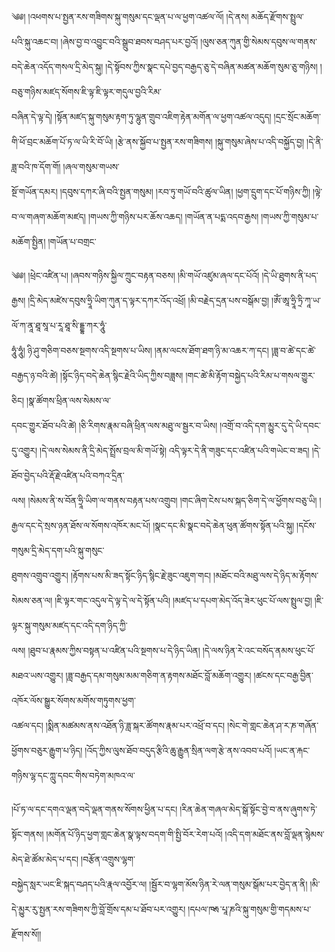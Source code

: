 ﻿  
༄༅། །འཕགས་པ་སྤྱན་རས་གཟིགས་སྐུ་གསུམ་དང་ལྡན་པ་ལ་ཕྱག་འཚལ་ལོ། །དེ་ནས། མཆོད་རྫོགས་སྤྲུལ་  
པའི་སྐུ་འཆང་བ། །ཞེས་བྱ་བ་འབྱུང་བའི་སྒྲུབ་ཐབས་བཤད་པར་བྱའོ། །ལུས་ཅན་ཀུན་གྱི་སེམས་དབུས་ལ་གནས་བདེ་ཆེན་འདོད་གསལ་དྲི་མེད་སྐུ། །དེ་སྟོབས་ཀྱིས་སྣང་དཔེ་བྱད་བརྒྱད་ཅུ་དེ་བཞིན་མཚན་མཆོག་སུམ་ཅུ་གཉིས། །བཅུ་གཉིས་མཛད་སོགས་ཇི་ལྟ་ཇི་ལྟར་གདུལ་བྱའི་རིམ་  
བཞིན་དེ་ལྟ་དེ། །སྟོན་མཛད་སྐུ་གསུམ་རྟག་ཏུ་ལྷུན་གྲུབ་འཇིག་རྟེན་མགོན་ལ་ཕྱག་འཚལ་འདུད། །དྲང་སྲོང་མཆོག་གི་ཕོ་བྲང་མཆོག་པོ་ཏ་ལ་ཡི་རི་བོ་ཡི། །རྩེ་ནས་སྐྱོབ་པ་སྤྱན་རས་གཟིགས། །སྐུ་གསུམ་ཞེས་པ་འདི་བསྐྱོད་བྱ། །དེ་ནི་ཟླ་བའི་ཁ་དོག་གོ། །ཞལ་གསུམ་གཡས་  
སྔོ་གཡོན་དམར། །དབུས་དཀར་ཞི་བའི་སྤྱན་གསུམ། །རབ་ཏུ་གཡོ་བའི་ཚུལ་ཡིན། །ཕྱག་དྲུག་དང་པོ་གཉིས་ཀྱི། །ལྟེ་བ་ལ་གཞག་མཆོག་མཛད། །གཡས་ཀྱི་གཉིས་པར་ཆོས་འཆད། །གཡོན་ན་པདྨ་འདབ་རྒྱས། །གཡས་ཀྱི་གསུམ་པ་མཆོག་སྤྱིན། །གཡོན་པ་བགྲང་  
  
༄༅། །ཕྲེང་འཛིན་པ། །ཞབས་གཉིས་སྐྱིལ་ཀྲུང་བརྟན་བཅས། །མི་གཡོ་འཛུམ་ཞལ་དང་པོའོ། །དེ་ཡི་ཐུགས་ནི་པད་རྒྱས། །དྲི་མེད་མཛེས་དབུས་ཧྲཱི་ཡིག་ཀུན་ད་ལྟར་དཀར་འོད་འཕྲོ། །མི་བརྗེད་དྲན་པས་བསྒོམ་བྱ། །ཨོཾ་ཨཱ་ཧྲཱི་ཏྲི་ཀཱ་ཡ་ལོ་ཀ་ནཱ་ཐཱ་སཱ་པ་རཱ་ཐཱ་སི་དྡྷ་ཀར་ཧཱུཾ་  
ཧཱུཾ་ཧཱུཾ། ཉི་ཤུ་གཅིག་བཅས་སྔགས་འདི་སྔགས་པ་ཡིས། །ནམ་ལངས་ཐོག་ཐག་ཉི་མ་འཆར་ཀ་དང། །ཟླ་བ་ཚེ་དང་ཚེ་བརྒྱད་ཉ་བའི་ཚེ། །སྟོང་ཉིད་བདེ་ཆེན་སྙིང་རྗེའི་ཡིད་ཀྱིས་བཟླས། །གང་ཚེ་མི་རྟོག་བསྐྱེད་པའི་རིམ་པ་གསལ་གྱུར་ཅིང། །སྣ་ཚོགས་ཕྲིན་ལས་སེམས་ལ་  
དབང་གྱུར་ཐོབ་པའི་ཚེ། །ཅི་རིགས་རྣམ་བཞི་ཕྲིན་ལས་མཐུ་ལ་སྦྱར་བ་ཡིས། །འགྲོ་བ་འདི་དག་མྱུར་དུ་དེ་ཡི་དབང་དུ་འགྱུར། །དེ་ལས་སེམས་ནི་དྲི་མེད་སྤྲོས་བྲལ་མི་གཡོ་སྟེ། འདི་ལྟར་དེ་ནི་གཟུང་དང་འཛིན་པའི་གཡེང་བ་ཟད། །དེ་ཐོབ་བྱེད་པའི་རྡོ་རྗེ་འཛིན་པའི་བཀའ་དྲིན་  
ལས། །སེམས་ནི་ས་བོན་ཧྲཱི་ཡིག་ལ་གནས་བརྟན་པས་འགྲུབ། །གང་ཞིག་ངེས་པས་སྐད་ཅིག་དེ་ལ་ཕྱོགས་བཅུ་ཡི། །རྒྱལ་དང་དེ་སྲས་ཉན་ཐོས་ལ་སོགས་འཁོར་མང་པོ། །སྣང་དང་མི་སྣང་བདེ་ཆེན་ཕུན་ཚོགས་སྟོན་པའི་སྐུ། །དངོས་གསུམ་དྲི་མེད་དག་པའི་སྐུ་གསུང་  
ཐུགས་འགྲུབ་འགྱུར། །རྟོགས་པས་མི་ཟད་སྟོང་ཉིད་སྙིང་རྗེ་ཟུང་འཇུག་གང། །མཐོང་བའི་མཐུ་ལས་དེ་ཉིད་མ་རྟོགས་སེམས་ཅན་ལ། །ཇི་ལྟར་གང་འདུལ་དེ་ལྟ་དེ་ལ་དེ་སྟོན་པའི། །མཛད་པ་དཔག་མེད་འོད་ཟེར་ཕུང་པོ་ལས་སྤྲུལ་བྱ། །ཇི་ལྟར་སྐུ་གསུམ་མཛད་དང་འདི་དག་ཉིད་ཀྱི་  
ལས། །ཐུབ་པ་རྣམས་ཀྱིས་བསྟན་པ་འཛིན་པའི་སྔགས་པ་དེ་ཉིད་ཡིན། །དེ་ལས་ཉིན་རེ་འང་བསོད་ནམས་ཕུང་པོ་མཐའ་ཡས་འགྱུར། །ཟླ་བརྒྱད་དམ་གསུམ་མམ་གཅིག་ན་རྟགས་མཐོང་བློ་མཆོག་འགྱུར། །ཚངས་དང་བརྒྱ་བྱིན་འཁོར་ལོས་སྒྱུར་སོགས་མགོས་གཏུགས་ཕྱག་  
འཚལ་དང། །སྨིན་མཚམས་ནས་འཐོན་ཉི་ཟླ་སྐར་ཚོགས་རྣམ་པར་འཕྲོ་བ་དང། །སེང་གེ་གླང་ཆེན་ཤ་ར་ཎ་གཞོན་ཕྱོགས་བཅུར་རྒྱུག་པ་ཉིད། །འོད་ཀྱིས་ལུས་ཐོབ་བདུད་རྩིའི་ཆུ་རྒྱུན་སྲིན་ལག་རྩེ་ནས་འབབ་པའོ། །ཡང་ན་རྐང་གཉིས་ལྷ་དང་ཀླུ་དབང་གིས་བཏེག་མཁའ་ལ་  
  
།པོ་ཏ་ལ་དང་དགའ་ལྡན་བདེ་ལྡན་གནས་སོགས་ཕྱིན་པ་དང། །རིན་ཆེན་གཞལ་མེད་སྒོ་སྟོང་བྱེ་བ་ནས་ཞུགས་ཏེ་སྟོང་གནས། །མགོན་པོ་ཉིད་ཕྱག་གླང་ཆེན་སྣ་ལྟས་བདག་གི་སྤྱི་བོར་རེག་པའོ། །འདི་དག་མཐོང་ནས་བློ་ལྡན་སྙེམས་མེད་ཐེ་ཚོམ་མེད་པ་དང། །བརྩོན་འགྲུས་ལྷག་  
བསྐྱེད་སླར་ཡང་ཇི་སྐད་བཤད་པའི་རྣལ་འབྱོར་ལ། །སྦྱོར་བ་ལྷག་མོས་ཉིན་རེ་ལན་གསུམ་སྒོམ་པར་བྱེད་ན་ནི། །མི་དེ་མྱུར་རུ་སྤྱན་རས་གཟིགས་ཀྱི་བློ་གྲོས་དམ་པ་ཐོབ་པར་འགྱུར། །དཔལ་ཁརྶ་པཱ་ཎའི་སྐུ་གསུམ་གྱི་གདམས་པ་རྫོགས་སོ།།  
  
  
